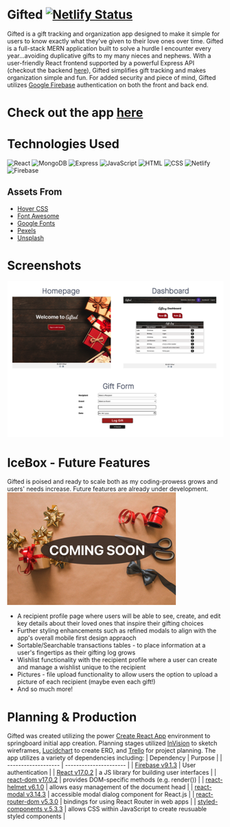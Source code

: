 # Gifted   [![Netlify Status](https://api.netlify.com/api/v1/badges/df0076cd-4b10-4180-bed3-75b0c917df78/deploy-status)](https://app.netlify.com/sites/gifted-react-app/deploys)
Gifted is a gift tracking and organization app designed to make it simple for users to know exactly what they've given to their love ones over time. Gifted is a full-stack MERN application built to solve a hurdle I encounter every year...avoiding duplicative gifts to my many nieces and nephews. With a user-friendly React frontend supported by a powerful Express API (checkout the backend [here](https://github.com/ReticentPixie/gifted-api)), Gifted simplifies gift tracking and makes organization simple and fun. For added security and piece of mind, Gifted utilizes [Google Firebase](https://firebase.google.com) authentication on both the front and back end.

# Check out the app **[here](https://gifted-react-app.netlify.app)**

# Technologies Used
![React](https://img.shields.io/badge/React-20232A?style=for-the-badge&logo=react&logoColor=61DAFB)
![MongoDB](https://img.shields.io/badge/MongoDB-%234ea94b.svg?style=for-the-badge&logo=mongodb&logoColor=white)
![Express](https://img.shields.io/badge/Express.js-404D59?style=for-the-badge)
![JavaScript](https://img.shields.io/badge/JavaScript-F7DF1E?style=for-the-badge&logo=javascript&logoColor=black)
![HTML](https://img.shields.io/badge/HTML-239120?style=for-the-badge&logo=html5&logoColor=white)
![CSS](https://img.shields.io/badge/CSS-239120?&style=for-the-badge&logo=css3&logoColor=white)
![Netlify](https://img.shields.io/badge/Netlify-00C7B7?style=for-the-badge&logo=netlify&logoColor=white)
![Firebase](https://img.shields.io/badge/firebase-%23039BE5.svg?style=for-the-badge&logo=firebase)
## Assets From
- [Hover CSS](https://ianlunn.github.io/Hover)
- [Font Awesome](https://fontawesome.com)
- [Google Fonts](https://fonts.google.com/)
- [Pexels](https://www.pexels.com/)
- [Unsplash](https://unsplash.com/)

# Screenshots
![Gifted Screenshots](/public/images/gifted-screenshots.png)

# IceBox - Future Features 
Gifted is poised and ready to scale both as my coding-prowess grows and users' needs increase. Future features are already under development.<br>
![Future Features](/public/images/Coming-Soon.png)<br>
- A recipient profile page where users will be able to see, create, and edit key details about their loved ones that inspire their gifting choices
- Further styling enhancements such as refined modals to align with the app's overall mobile first design appraoch
- Sortable/Searchable transactions tables - to place information at a user's fingertips as their gifting log grows
- Wishlist functionality with the recipient profile where a user can create and manage a wishlist unique to the recipient
- Pictures - file upload functionality to allow users the option to upload a picture of each recipient (maybe even each gift!)
- And so much more!

# Planning & Production
Gifted was created utilizing the power [Create React App](https://reactjs.org/docs/create-a-new-react-app.html#create-react-app) environment to springboard initial app creation. Planning stages utilized [InVision](https://diana178050.invisionapp.com/freehand/Gifted-Wire-Frames-pu9As7Dmx) to sketch wireframes, [Lucidchart](https://lucid.app/lucidchart/b878e861-1182-49ac-877c-600350c0c60a/edit?viewport_loc=204%2C-67%2C1701%2C1483%2C0_0&invitationId=inv_6b4c5476-0028-4889-ba5a-72fe7f47e707) to create ERD, and [Trello](https://trello.com/b/JsfdVfSC/seir-project-3#) for project planning. The app utilizes a variety of dependencies including:
| Dependency | Purpose |
| ------------------- | ---------------------- |
| [Firebase v9.1.3](https://firebase.google.com) | User authentication |
| [React v17.0.2](https://reactjs.org/) | a JS library for building user interfaces |
| [react-dom v17.0.2](https://reactjs.org/docs/react-dom.html) | provides DOM-specific methods (e.g. render()) |
| [react-helmet v6.1.0](https://www.npmjs.com/package/react-helmet) | allows easy management of the document head |
| [react-modal v3.14.3](https://www.npmjs.com/package/react-modal) | accessible modal dialog component for React.js |
| [react-router-dom v5.3.0](https://www.npmjs.com/package/react-router-dom) | bindings for using React Router in web apps |
| [styled-components v.5.3.3](https://styled-components.com/) | allows CSS within JavaScript to create reusuable styled components |